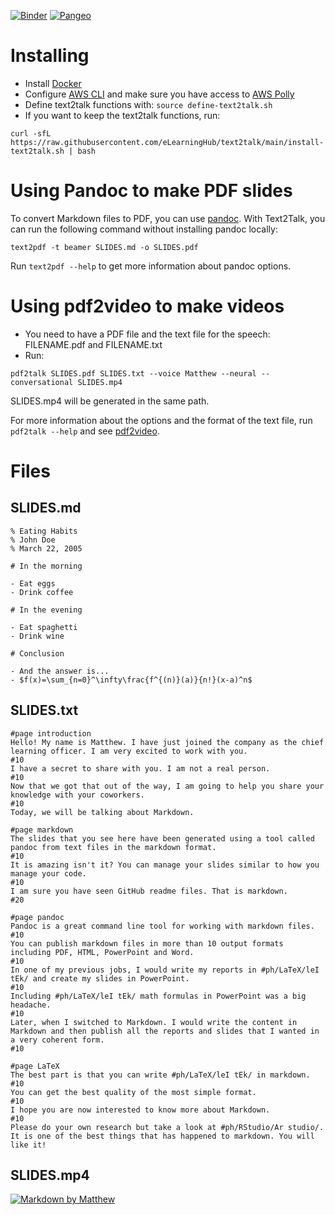 [![Binder](https://mybinder.org/badge_logo.svg)](https://mybinder.org/v2/gh/eLearningHub/pdf2video/main)
[![Pangeo](https://binder.pangeo.io/badge.svg)](https://binder.pangeo.io/v2/gh/eLearningHub/pdf2video/main)

# Installing

* Install [Docker](https://docs.docker.com/get-docker/)
* Configure [AWS CLI](https://docs.aws.amazon.com/cli/latest/userguide/cli-chap-install.html) and make sure you have access to [AWS Polly](https://docs.aws.amazon.com/polly/latest/dg/setting-up.html)
* Define text2talk functions with: `source define-text2talk.sh`
* If you want to keep the text2talk functions, run: 
```
curl -sfL https://raw.githubusercontent.com/eLearningHub/text2talk/main/install-text2talk.sh | bash
```

# Using Pandoc to make PDF slides
To convert Markdown files to PDF, you can use [pandoc](https://pandoc.org/). With Text2Talk, you can run the following command without installing pandoc locally:
```
text2pdf -t beamer SLIDES.md -o SLIDES.pdf
```
Run `text2pdf --help` to get more information about pandoc options. 

# Using pdf2video to make videos
* You need to have a PDF file and the text file for the speech: FILENAME.pdf and FILENAME.txt
* Run:
```
pdf2talk SLIDES.pdf SLIDES.txt --voice Matthew --neural --conversational SLIDES.mp4
```
SLIDES.mp4 will be generated in the same path.

For more information about the options and the format of the text file, run `pdf2talk --help` and see [pdf2video](https://github.com/tjunttila/pdf2video).

# Files

## SLIDES.md

```
% Eating Habits
% John Doe
% March 22, 2005

# In the morning

- Eat eggs
- Drink coffee

# In the evening

- Eat spaghetti
- Drink wine

# Conclusion

- And the answer is...
- $f(x)=\sum_{n=0}^\infty\frac{f^{(n)}(a)}{n!}(x-a)^n$ 
```

## SLIDES.txt
```
#page introduction
Hello! My name is Matthew. I have just joined the company as the chief learning officer. I am very excited to work with you.
#10
I have a secret to share with you. I am not a real person.
#10
Now that we got that out of the way, I am going to help you share your knowledge with your coworkers.  
#10
Today, we will be talking about Markdown.

#page markdown
The slides that you see here have been generated using a tool called pandoc from text files in the markdown format.
#10
It is amazing isn't it? You can manage your slides similar to how you manage your code.
#10
I am sure you have seen GitHub readme files. That is markdown. 
#20

#page pandoc
Pandoc is a great command line tool for working with markdown files.
#10
You can publish markdown files in more than 10 output formats including PDF, HTML, PowerPoint and Word.
#10  
In one of my previous jobs, I would write my reports in #ph/LaTeX/leI tEk/ and create my slides in PowerPoint.
#10
Including #ph/LaTeX/leI tEk/ math formulas in PowerPoint was a big headache.
#10
Later, when I switched to Markdown. I would write the content in Markdown and then publish all the reports and slides that I wanted in a very coherent form.
#10

#page LaTeX
The best part is that you can write #ph/LaTeX/leI tEk/ in markdown. 
#10
You can get the best quality of the most simple format.
#10
I hope you are now interested to know more about Markdown.
#10
Please do your own research but take a look at #ph/RStudio/Ar studio/. It is one of the best things that has happened to markdown. You will like it! 
```

## SLIDES.mp4

[![Markdown by Matthew](https://img.youtube.com/vi/qMgkA0EmfxQ/maxresdefault.jpg)](https://youtu.be/qMgkA0EmfxQ)
